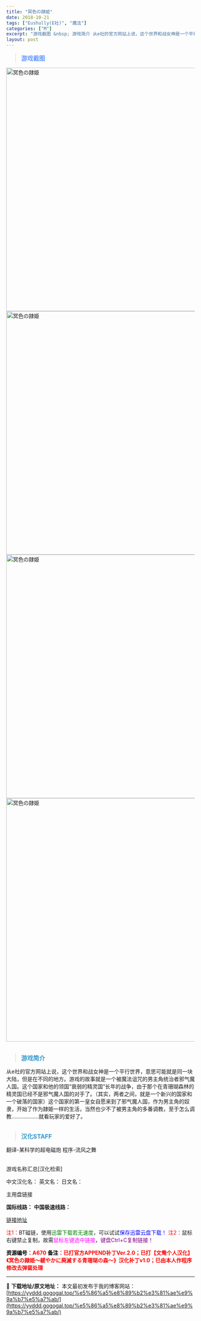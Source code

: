 ```yaml
---
title: "冥色の隷姫"
date: 2018-10-21
tags: ["Eushully(E社)", "魔法"]
categories: ["M"]
excerpt: "游戏截图 &nbsp; 游戏简介 从e社的官方网站上说，这个世界和战女神是一个平行世界，意思可能就是同一块大陆，但是在不同的地方。游戏的故事就是一个被魔法诅咒的男主角统治者邪气魔人国。这个国家和他的领国“衰弱的精灵国”长年的战争，由于那个在青珊瑚森林的精灵国已经不是邪气魔人国的对手了。（其实，两者之&hellip;"
layout: post
---
```


<div>
<blockquote><b><span style="font-size: 12pt; color: #6699ff;">游戏截图</span></b></blockquote>
<div><img title="点击放大" src="https://yyddd.gogogal.top/wp-content/uploads/2025/04/20250430_6811eb72ec40a.webp" alt="冥色の隷姫" width="650" /></div>
<div><img title="点击放大" src="https://yyddd.gogogal.top/wp-content/uploads/2025/04/20250430_6811eb745ed95.webp" alt="冥色の隷姫" width="650" /></div>
<div><img title="点击放大" src="https://yyddd.gogogal.top/wp-content/uploads/2025/04/20250430_6811eb764421b.webp" alt="冥色の隷姫" width="650" /></div>
<div><img title="点击放大" src="https://yyddd.gogogal.top/wp-content/uploads/2025/04/20250430_6811eb77a0acf.webp" alt="冥色の隷姫" width="650" /></div>
&nbsp;
<blockquote><b><span style="font-size: 12pt; color: #3399cc;">游戏简介</span></b></blockquote>
<div>从e社的官方网站上说，这个世界和战女神是一个平行世界，意思可能就是同一块大陆，但是在不同的地方。游戏的故事就是一个被魔法诅咒的男主角统治者邪气魔人国。这个国家和他的领国“衰弱的精灵国”长年的战争，由于那个在青珊瑚森林的精灵国已经不是邪气魔人国的对手了。（其实，两者之间，就是一个新兴的国家和一个破落的国家）这个国家的第一皇女自愿来到了邪气魔人国，作为男主角的奴隶，开始了作为隷姫一样的生活，当然也少不了被男主角的多番调教，至于怎么调教………………就看玩家的爱好了。</div>
&nbsp;
<blockquote><b><span style="font-size: 12pt; color: #3399cc;">汉化STAFF</span></b></blockquote>
<div>翻译-某科学的超电磁炮
程序-流风之舞</div>
&nbsp;

游戏名称汇总[汉化检索]

中文汉化名：
英文名：
日文名：
</div>
<div class="panel panel-primary">
<div class="panel-heading">主用盘链接</div>
<div class="panel-body">

<b>国际线路：</b>
<b>中国极速线路：</b>

<!--wechatfans start-->

<a href="https://pan.xunlei.com/s/VORpE9dd-OKdl46Dd5WUDk8JA1?pwd=pqsb#">链接地址</a>

<!--wechatfans end-->
<span style="color: #ff0000;">注1：</span>BT磁链，使用<span style="color: #008000;">迅雷下载若无速度</span>，可以试试<span style="color: #0000ff;">保存迅雷云盘下载！</span>
<span style="color: #ff0000;">注2：</span>鼠标右键禁止复制，故需<span style="color: #ff00ff;">鼠标左键选中链接</span>，<span style="color: #800080;">键盘Ctrl+C复制链接！</span>

</div>
<div class="panel-footer"><span style="color: #ff0000;"><b><span style="color: #000000;">资源编号</span>：A670</b></span>
<span style="color: #ff0000;"><b><span style="color: #000000;">备注</span>：已打官方APPEND补丁Ver.2.0；已打【文鸯个人汉化】《冥色の隷姫～緩やかに廃滅する青珊瑚の森～》汉化补丁v1.0；已由本人作程序修改去弹窗处理</b></span></div>
</div>

---
📖 **下载地址/原文地址：** 本文最初发布于我的博客网站：[https://yyddd.gogogal.top/%e5%86%a5%e8%89%b2%e3%81%ae%e9%9a%b7%e5%a7%ab/](https://yyddd.gogogal.top/%e5%86%a5%e8%89%b2%e3%81%ae%e9%9a%b7%e5%a7%ab/)
